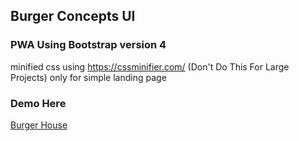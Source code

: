 ## Burger Concepts UI

### PWA Using Bootstrap version 4

minified css using https://cssminifier.com/
(Don't Do This For Large Projects) only for simple landing page

### Demo Here

[Burger House](https://burger-house.netlify.app/)

